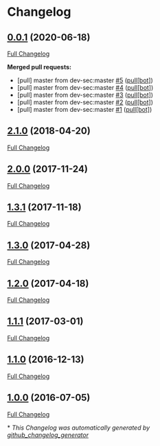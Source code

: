 # Changelog

## [0.0.1](https://github.com/NeatNerdPrime/cis-docker-benchmark/tree/0.0.1) (2020-06-18)

[Full Changelog](https://github.com/NeatNerdPrime/cis-docker-benchmark/compare/2.1.0...0.0.1)

**Merged pull requests:**

- \[pull\] master from dev-sec:master [\#5](https://github.com/NeatNerdPrime/cis-docker-benchmark/pull/5) ([pull[bot]](https://github.com/apps/pull))
- \[pull\] master from dev-sec:master [\#4](https://github.com/NeatNerdPrime/cis-docker-benchmark/pull/4) ([pull[bot]](https://github.com/apps/pull))
- \[pull\] master from dev-sec:master [\#3](https://github.com/NeatNerdPrime/cis-docker-benchmark/pull/3) ([pull[bot]](https://github.com/apps/pull))
- \[pull\] master from dev-sec:master [\#2](https://github.com/NeatNerdPrime/cis-docker-benchmark/pull/2) ([pull[bot]](https://github.com/apps/pull))
- \[pull\] master from dev-sec:master [\#1](https://github.com/NeatNerdPrime/cis-docker-benchmark/pull/1) ([pull[bot]](https://github.com/apps/pull))

## [2.1.0](https://github.com/NeatNerdPrime/cis-docker-benchmark/tree/2.1.0) (2018-04-20)

[Full Changelog](https://github.com/NeatNerdPrime/cis-docker-benchmark/compare/2.0.0...2.1.0)

## [2.0.0](https://github.com/NeatNerdPrime/cis-docker-benchmark/tree/2.0.0) (2017-11-24)

[Full Changelog](https://github.com/NeatNerdPrime/cis-docker-benchmark/compare/1.3.1...2.0.0)

## [1.3.1](https://github.com/NeatNerdPrime/cis-docker-benchmark/tree/1.3.1) (2017-11-18)

[Full Changelog](https://github.com/NeatNerdPrime/cis-docker-benchmark/compare/1.3.0...1.3.1)

## [1.3.0](https://github.com/NeatNerdPrime/cis-docker-benchmark/tree/1.3.0) (2017-04-28)

[Full Changelog](https://github.com/NeatNerdPrime/cis-docker-benchmark/compare/1.2.0...1.3.0)

## [1.2.0](https://github.com/NeatNerdPrime/cis-docker-benchmark/tree/1.2.0) (2017-04-18)

[Full Changelog](https://github.com/NeatNerdPrime/cis-docker-benchmark/compare/1.1.1...1.2.0)

## [1.1.1](https://github.com/NeatNerdPrime/cis-docker-benchmark/tree/1.1.1) (2017-03-01)

[Full Changelog](https://github.com/NeatNerdPrime/cis-docker-benchmark/compare/1.1.0...1.1.1)

## [1.1.0](https://github.com/NeatNerdPrime/cis-docker-benchmark/tree/1.1.0) (2016-12-13)

[Full Changelog](https://github.com/NeatNerdPrime/cis-docker-benchmark/compare/1.0.0...1.1.0)

## [1.0.0](https://github.com/NeatNerdPrime/cis-docker-benchmark/tree/1.0.0) (2016-07-05)

[Full Changelog](https://github.com/NeatNerdPrime/cis-docker-benchmark/compare/b7947d9bfea0a7fb961874f94a7fa0375bef31ba...1.0.0)



\* *This Changelog was automatically generated by [github_changelog_generator](https://github.com/github-changelog-generator/github-changelog-generator)*
